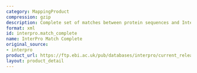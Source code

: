 ```yaml
---
category: MappingProduct
compression: gzip
description: Complete set of matches between protein sequences and InterPro entries/signatures
format: xml
id: interpro.match_complete
name: InterPro Match Complete
original_source:
- interpro
product_url: https://ftp.ebi.ac.uk/pub/databases/interpro/current_release/match_complete.xml.gz
layout: product_detail
---
```

